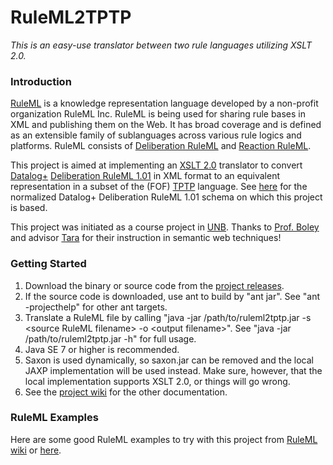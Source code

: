 RuleML2TPTP
=============================

*This is an easy-use translator between two rule languages utilizing XSLT 2.0.*

### Introduction

[RuleML](http://wiki.ruleml.org) is a knowledge representation language developed by a non-profit organization RuleML Inc. RuleML is being used for sharing rule bases in XML and publishing them on the Web. It has broad coverage and is defined as an extensible family of sublanguages across various rule logics and platforms. RuleML consists of [Deliberation RuleML](http://wiki.ruleml.org/index.php/Specification_of_Deliberation_RuleML) and [Reaction RuleML](http://wiki.ruleml.org/index.php/Specification_of_Reaction_RuleML). 

This project is aimed at implementing an [XSLT 2.0](http://www.w3.org/TR/xslt20/) translator to convert [Datalog+](http://www.slideshare.net/polibear/datalog-and-its-extensions-for-semantic-web-databases) [Deliberation RuleML 1.01](http://wiki.ruleml.org/index.php/Specification_of_Deliberation_RuleML_1.01) in XML format to an equivalent representation in a subset of the (FOF) [TPTP](http://www.cs.miami.edu/~tptp/) language. See [here](http://deliberation.ruleml.org/1.01/doc/datalogplus_min_normal/) for the normalized Datalog+ Deliberation RuleML 1.01 schema on which this project is based.

This project was initiated as a course project in [UNB](http://www.unb.ca). Thanks to [Prof. Boley](https://github.com/HaroldBoley) and advisor [Tara](https://github.com/greenTara) for their instruction in semantic web techniques!

### Getting Started

1. Download the binary or source code from the [project releases](https://github.com/EdmonL/RuleML2TPTP/releases).
2. If the source code is downloaded, use ant to build by "ant jar". See "ant -projecthelp" for other ant targets.
3. Translate a RuleML file by calling "java -jar /path/to/ruleml2tptp.jar -s &lt;source RuleML filename&gt; -o &lt;output filename&gt;". See "java -jar /path/to/ruleml2tptp.jar -h" for full usage.
4. Java SE 7 or higher is recommended.
5. Saxon is used dynamically, so saxon.jar can be removed and the local JAXP implementation will be used instead. Make sure, however, that the local implementation supports XSLT 2.0, or things will go wrong.
6. See the [project wiki](https://github.com/EdmonL/RuleML2TPTP/wiki) for the other documentation.

### RuleML Examples
Here are some good RuleML examples to try with this project from [RuleML wiki](http://wiki.ruleml.org/index.php/Specification_of_Deliberation_RuleML_1.01#Examples) or [here](http://deliberation.ruleml.org/1.01/exa/DatalogPlus/).
